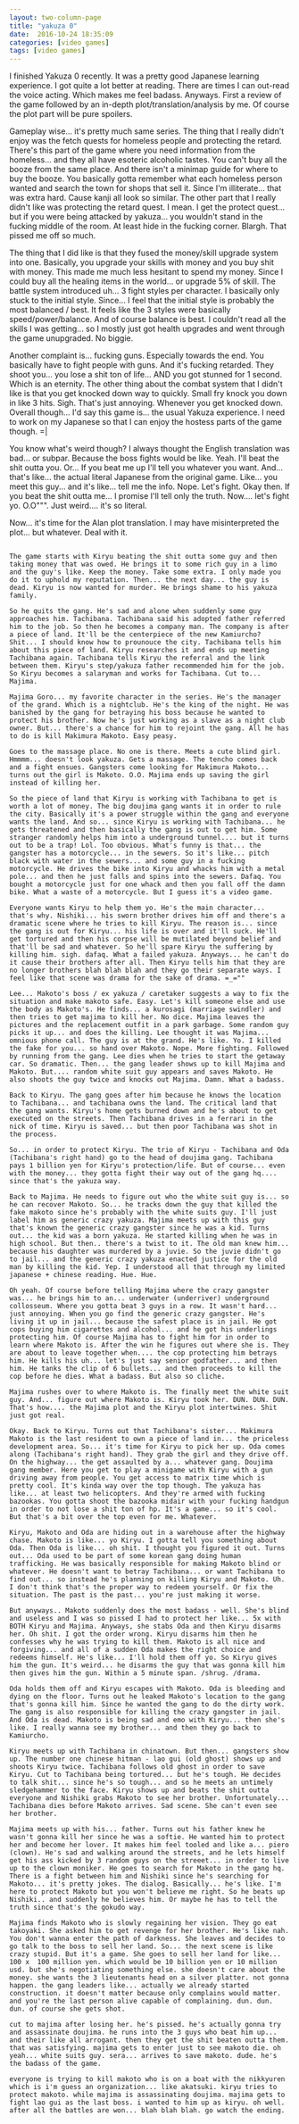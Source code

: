```yaml
---
layout: two-column-page 
title: "yakuza 0"
date:  2016-10-24 18:35:09
categories: [video games]
tags: [video games]
---
```


I finished Yakuza 0 recently. It was a pretty good Japanese learning experience. I got quite a lot better at reading. There are times I can out-read the voice acting. Which makes me feel badass. Anyways. First a review of the game followed by an in-depth plot/translation/analysis by me. Of course the plot part will be pure spoilers.

Gameplay wise... it's pretty much same series. The thing that I really didn't enjoy was the fetch quests for homeless people and protecting the retard. There's this part of the game where you need information from the homeless... and they all have esoteric alcoholic tastes. You can't buy all the booze from the same place. And there isn't a minimap guide for where to buy the booze. You basically gotta remember what each homeless person wanted and search the town for shops that sell it. Since I'm illiterate... that was extra hard. Cause kanji all look so similar. The other part that I really didn't like was protecting the retard quest. I mean. I get the protect quest... but if you were being attacked by yakuza... you wouldn't stand in the fucking middle of the room. At least hide in the fucking corner. Blargh. That pissed me off so much. 

The thing that I did like is that they fused the money/skill upgrade system into one. Basically, you upgrade your skills with money and you buy shit with money. This made me much less hesitant to spend my money. Since I could buy all the healing items in the world... or upgrade 5% of skill. The battle system introduced uh... 3 fight styles per character. I basically only stuck to the initial style. Since... I feel that the initial style is probably the most balanced / best. It feels like the 3 styles were basically speed/power/balance. And of course balance is best. I couldn't read all the skills I was getting... so I mostly just got health upgrades and went through the game unupgraded. No biggie.

Another complaint is... fucking guns. Especially towards the end. You basically have to fight people with guns. And it's fucking retarded. They shoot you... you lose a shit ton of life... AND you got stunned for 1 second. Which is an eternity. The other thing about the combat system that I didn't like is that you get knocked down way to quickly. Small fry knock you down in like 3 hits. Sigh. That's just annoying. Whenever you get knocked down. Overall though... I'd say this game is... the usual Yakuza experience. I need to work on my Japanese so that I can enjoy the hostess parts of the game though. =|

You know what's weird though? I always thought the English translation was bad... or subpar. Because the boss fights would be like. Yeah. I'll beat the shit outta you. Or... If you beat me up I'll tell you whatever you want. And... that's like... the actual literal Japanese from the original game. Like... you meet this guy... and it's like... tell me the info. Nope. Let's fight. Okay then. If you beat the shit outta me... I promise I'll tell only the truth. Now.... let's fight yo. O.O""". Just weird.... it's so literal.

Now... it's time for the Alan plot translation. I may have misinterpreted the plot... but whatever. Deal with it.

~~~Major Spoilers Below~~~

The game starts with Kiryu beating the shit outta some guy and then taking money that was owed. He brings it to some rich guy in a limo and the guy's like. Keep the money. Take some extra. I only made you do it to uphold my reputation. Then... the next day... the guy is dead. Kiryu is now wanted for murder. He brings shame to his yakuza family.

So he quits the gang. He's sad and alone when suddenly some guy approaches him. Tachibana. Tachibana said his adopted father referred him to the job. So then he becomes a company man. The company is after a piece of land. It'll be the centerpiece of the new Kamiurcho? Shit... I should know how to prounouce the city. Tachibana tells him about this piece of land. Kiryu researches it and ends up meeting Tachibana again. Tachibana tells Kiryu the referral and the link between them. Kiryu's step/yakuza father recommended him for the job. So Kiryu becomes a salaryman and works for Tachibana. Cut to... Majima.

Majima Goro... my favorite character in the series. He's the manager of the grand. Which is a nightclub. He's the king of the night. He was banished by the gang for betraying his boss because he wanted to protect his brother. Now he's just working as a slave as a night club owner. But... there's a chance for him to rejoint the gang. All he has to do is kill Makimura Makoto. Easy peasy.

Goes to the massage place. No one is there. Meets a cute blind girl. Hmmmm... doesn't look yakuza. Gets a massage. The tencho comes back and a fight ensues. Gangsters come looking for Makimura Makoto... turns out the girl is Makoto. O.O. Majima ends up saving the girl instead of killing her.

So the piece of land that Kiryu is working with Tachibana to get is worth a lot of money. The big doujima gang wants it in order to rule the city. Basically it's a power struggle within the gang and everyone wants the land. And so... since Kiryu is working with Tachibana... he gets threatened and then basically the gang is out to get him. Some stranger randomly helps him into a underground tunnel.... but it turns out to be a trap! Lol. Too obvious. What's funny is that... the gangster has a motorcycle... in the sewers. So it's like... pitch black with water in the sewers... and some guy in a fucking motorcycle. He drives the bike into Kiryu and whacks him with a metal pole... and then he just falls and spins into the sewers. Dafaq. You bought a motorcycle just for one whack and then you fall off the damn bike. What a waste of a motorcycle. But I guess it's a video game.

Everyone wants Kiryu to help them yo. He's the main character... that's why. Nishiki... his sworn brother drives him off and there's a dramatic scene where he tries to kill Kiryu. The reason is... since the gang is out for Kiryu... his life is over and it'll suck. He'll get tortured and then his corpse will be mutilated beyond belief and that'll be sad and whatever. So he'll spare Kiryu the suffering by killing him. sigh. dafaq. What a failed yakuza. Anyways... he can't do it cause their brothers after all. Then Kiryu tells him that they are no longer brothers blah blah blah and they go their separate ways. I feel like that scene was drama for the sake of drama. =_=""

Lee... Makoto's boss / ex yakuza / caretaker suggests a way to fix the situation and make makoto safe. Easy. Let's kill someone else and use the body as Makoto's. He finds... a kurosagi (marriage swindler) and then tries to get majima to kill her. No dice. Majima leaves the pictures and the replacement outfit in a park garbage. Some random guy picks it up... and does the killing. Lee thought it was Majima... omnious phone call. The guy is at the grand. He's like. Yo. I killed the fake for you... so hand over Makoto. Nope. More fighting. Followed by running from the gang. Lee dies when he tries to start the getaway car. So dramatic. Then... the gang leader shows up to kill Majima and Makoto. But.... random white suit guy appears and saves Makoto. He also shoots the guy twice and knocks out Majima. Damn. What a badass.

Back to Kiryu. The gang goes after him because he knows the location to Tachibana... and tachibana owns the land. The critical land that the gang wants. Kiryu's home gets burned down and he's about to get executed on the streets. Then Tachibana drives in a ferrari in the nick of time. Kiryu is saved... but then poor Tachibana was shot in the process.

So... in order to protect Kiryu. The trio of Kiryu - Tachibana and Oda (Tachibana's right hand) go to the head of doujima gang. Tachibana pays 1 billion yen for Kiryu's protection/life. But of course... even with the money... they gotta fight their way out of the gang hq.... since that's the yakuza way.

Back to Majima. He needs to figure out who the white suit guy is... so he can recover Makoto. So... he tracks down the guy that killed the fake makoto since he's probably with the white suits guy. I'll just label him as generic crazy yakuza. Majima meets up with this guy that's known the generic crazy gangster since he was a kid. Turns out... the kid was a born yakuza. He started killing when he was in high school. But then.. there's a twist to it. The old man knew him... because his daughter was murdered by a juvie. So the juvie didn't go to jail... and the generic crazy yakuza enacted justice for the old man by killing the kid. Yep. I understood all that through my limited japanese + chinese reading. Hue. Hue.

Oh yeah. Of course before telling Majima where the crazy gangster was... he brings him to an... underwater (underriver) underground collosseum. Where you gotta beat 3 guys in a row. It wasn't hard... just annoying. When you go find the generic crazy gangster. He's living it up in jail... because the safest place is in jail. He got cops buying him cigarettes and alcohol... and he got his underlings protecting him. Of course Majima has to fight him for in order to learn where Makoto is. After the win he figures out where she is. They are about to leave together when.... the cop protecting him betrays him. He kills his uh... let's just say senior godfather... and then him. He tanks the clip of 6 bullets... and then proceeds to kill the cop before he dies. What a badass. But also so cliche.

Majima rushes over to where Makoto is. The finally meet the white suit guy. And... figure out where Makoto is. Kiryu took her. DUN. DUN. DUN. That's how.... the Majima plot and the Kiryu plot intertwines. Shit just got real.

Okay. Back to Kiryu. Turns out that Tachibana's sister... Makimura Makoto is the last resident to own a piece of land in... the priceless development area. So... it's time for Kiryu to pick her up. Oda comes along (Tachibana's right hand). They grab the girl and they drive off. On the highway... the get assaulted by a... whatever gang. Doujima gang member. Here you get to play a minigame with Kiryu with a gun driving away from people. You get access to matrix time which is pretty cool. It's kinda way over the top though. The yakuza has like... at least two helicopters. And they're armed with fucking bazookas. You gotta shoot the bazooka midair with your fucking handgun in order to not lose a shit ton of hp. It's a game... so it's cool. But that's a bit over the top even for me. Whatever.

Kiryu, Makoto and Oda are hiding out in a warehouse after the highway chase. Makoto is like... yo Kiryu. I gotta tell you something about Oda. Then Oda is like... oh shit. I thought you figured it out. Turns out... Oda used to be part of some korean gang doing human trafficking. He was basically responsible for making Makoto blind or whatever. He doesn't want to betray Tachibana... or want Tachibana to find out... so instead he's planning on killing Kiryu and Makoto. Uh. I don't think that's the proper way to redeem yourself. Or fix the situation. The past is the past... you're just making it worse.

But anyways.. Makoto suddenly does the most badass - well. She's blind and useless and I was so pissed I had to protect her like... 5x with BOTH Kiryu and Majima. Anyways, she stabs Oda and then Kiryu disarms her. Oh shit. I got the order wrong. Kiryu disarms him then he confesses why he was trying to kill them. Makoto is all nice and forgiving... and all of a sudden Oda makes the right choice and redeems himself. He's like... I'll hold them off yo. So Kiryu gives him the gun. It's weird... he disarms the guy that was gonna kill him then gives him the gun. Within a 5 minute span. /shrug. /drama.

Oda holds them off and Kiryu escapes with Makoto. Oda is bleeding and dying on the floor. Turns out he leaked Makoto's location to the gang that's gonna kill him. Since he wanted the gang to do the dirty work. The gang is also responsible for killing the crazy gangster in jail. And Oda is dead. Makoto is being sad and emo with Kiryu... then she's like. I really wanna see my brother... and then they go back to Kamiurcho.

Kiryu meets up with Tachibana in chinatown. But then... gangsters show up. The number one chinese hitman - lao gui (old ghost) shows up and shoots Kiryu twice. Tachibana follows old ghost in order to save Kiryu. Cut to Tachibana being tortured... but he's tough. He decides to talk shit... since he's so tough... and so he meets an untimely sledgehammer to the face. Kiryu shows up and beats the shit outta everyone and Nishiki grabs Makoto to see her brother. Unfortunately... Tachibana dies before Makoto arrives. Sad scene. She can't even see her brother.

Majima meets up with his... father. Turns out his father knew he wasn't gonna kill her since he was a softie. He wanted him to protect her and become her lover. It makes him feel tooled and like a... piero (clown). He's sad and walking around the streets, and he lets himself get his ass kicked by 3 random guys on the streeet... in order to live up to the clown moniker. He goes to search for Makoto in the gang hq. There is a fight between him and Nishiki since he's searching for Makoto... it's pretty jokes. The dialog. Basically... he's like. I'm here to protect Makoto but you won't believe me right. So he beats up Nishiki.. and suddenly he believes him. Or maybe he has to tell the truth since that's the gokudo way.

Majima finds Makoto who is slowly regaining her vision. They go eat takoyaki. She asked him to get revenge for her brother. He's like nah. You don't wanna enter the path of darkness. She leaves and decides to go talk to the boss to sell her land. So... the next scene is like crazy stupid. But it's a game. She goes to sell her land for like... 100 x  100 million yen. which would be 10 billion yen or 10 million usd. but she's negotiating something else. she doesn't care about the money. she wants the 3 lieutenants head on a silver platter. not gonna happen. the gang leaders like... actually we already started construction. it doesn't matter because only complains would matter. and you're the last person alive capable of complaining. dun. dun. dun. of course she gets shot.

cut to majima after losing her. he's pissed. he's actually gonna try and assassinate doujima. he runs into the 3 guys who beat him up... and their like all arrogant. then they get the shit beaten outta them. that was satisfying. majima gets to enter just to see makoto die. oh yeah... white suits guy. sera... arrives to save makoto. dude. he's the badass of the game.

everyone is trying to kill makoto who is on a boat with the nikkyuren which is i'm guess an organization... like akatsuki. kiryu tries to protect makoto. while majima is assassinating doujima. majima gets to fight lao gui as the last boss. i wanted to him up as kiryu. oh well. after all the battles are won... blah blah blah. go watch the ending.
